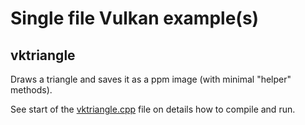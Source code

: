 # Single file Vulkan example(s)

## vktriangle

Draws a triangle and saves it as a ppm image (with minimal "helper" methods).

See start of the [vktriangle.cpp](vktriangle/vktriangle.cpp) file on details how to compile and run.
